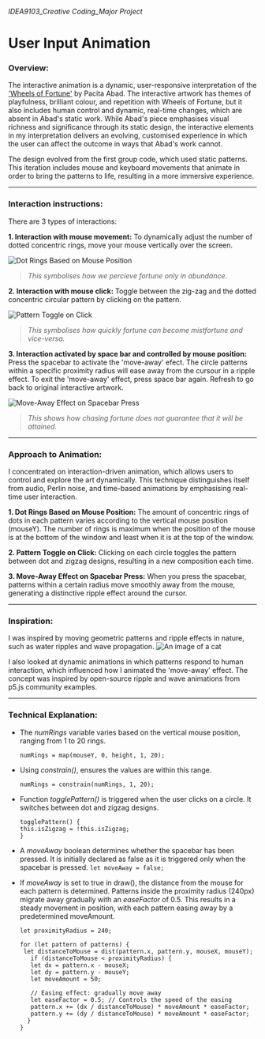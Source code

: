  _IDEA9103_Creative Coding_Major Project_

# User Input Animation

### Overview:

The interactive animation is a dynamic, user-responsive interpretation of the ['Wheels of Fortune'](https://www.artsy.net/artwork/pacita-abad-wheels-of-fortune) by Pacita Abad. The interactive artwork has themes of playfulness, brilliant colour, and repetition with Wheels of Fortune, but it also includes human control and dynamic, real-time changes, which are absent in Abad's static work. While Abad's piece emphasises visual richness and significance through its static design, the interactive elements in my interpretation delivers an evolving, customised experience in which the user can affect the outcome in ways that Abad's work cannot. 

The design evolved from the first group code, which used static patterns. This iteration includes mouse and keyboard movements that animate in order to bring the patterns to life, resulting in a more immersive experience.
_______________________________________________________________________________________________
### Interaction instructions:

There are 3 types of interactions:

**1. Interaction with mouse movement:** 
To dynamically adjust the number of dotted concentric rings, move your mouse vertically over the screen.

![Dot Rings Based on Mouse Position](readmeImages/1.gif)

>_This symbolises how we percieve fortune only in abundance._

**2. Interaction with mouse click:** 
Toggle between the zig-zag and the dotted concentric circular pattern by clicking on the pattern.

![Pattern Toggle on Click](readmeImages/2.gif)

>_This symbolises how quickly fortune can become mistfortune and vice-versa._

**3. Interaction activated by space bar and controlled by mouse position:**
Press the spacebar to activate the 'move-away' efect. The circle patterns within a specific proximity radius will ease away from the cursour in a ripple effect. To exit the 'move-away' effect, press space bar again. Refresh to go back to original interactive artwork.

![Move-Away Effect on Spacebar Press](readmeImages/3.gif)

>_This shows how chasing fortune does not guarantee that it will be attained._
_______________________________________________________________________________________________

### Approach to Animation:

I concentrated on interaction-driven animation, which allows users to control and explore the art dynamically. This technique distinguishes itself from audio, Perlin noise, and time-based animations by emphasising real-time user interaction.

__1. Dot Rings Based on Mouse Position:__ The amount of concentric rings of dots in each pattern varies according to the vertical mouse position (mouseY). The number of rings is maximum when the position of the mouse is at the bottom of the window and least when it is at the top of the window.

__2. Pattern Toggle on Click:__ Clicking on each circle toggles the pattern between dot and zigzag designs, resulting in a new composition each time.

__3. Move-Away Effect on Spacebar Press:__ When you press the spacebar, patterns within a certain radius move smoothly away from the mouse, generating a distinctive ripple effect around the cursor.
_______________________________________________________________________________________________

### Inspiration:

I was inspired by moving geometric patterns and ripple effects in nature, such as water ripples and wave propagation. 
![An image of a cat](https://i.pinimg.com/564x/15/4b/9c/154b9caa6ba2f7bedfb2f4a52b49d1c9.jpg)

I also looked at dynamic animations in which patterns respond to human interaction, which influenced how I animated the 'move-away' effect. The concept was inspired by open-source ripple and wave animations from p5.js community examples.
_________________________________________________________________________________________________

### Technical Explanation:

- The _numRings_ variable varies based on the vertical mouse position, ranging from 1 to 20 rings. 
  ``` 
  numRings = map(mouseY, 0, height, 1, 20);
  ```

- Using _constrain()_, ensures the values are within this range.
  ```
  numRings = constrain(numRings, 1, 20); 
  ```
  
- Function _togglePattern()_ is triggered when the user clicks on a circle. It switches between dot and zigzag designs.
  ``` 
  togglePattern() {
  this.isZigzag = !this.isZigzag;
  }
  ```
- A _moveAway_ boolean determines whether the spacebar has been pressed. It is initially declared as false as it is triggered only when the spacebar is pressed.
`let moveAway = false; `

- If _moveAway_ is set to true in draw(), the distance from the mouse for each pattern is determined. Patterns inside the proximity radius (240px) migrate away gradually with an _easeFactor_ of 0.5. This results in a steady movement in position, with each pattern easing away by a predetermined moveAmount.
   ``` 
   let proximityRadius = 240;

  for (let pattern of patterns) {
    let distanceToMouse = dist(pattern.x, pattern.y, mouseX, mouseY);
      if (distanceToMouse < proximityRadius) {
      let dx = pattern.x - mouseX;
      let dy = pattern.y - mouseY;
      let moveAmount = 50;
      
      // Easing effect: gradually move away
      let easeFactor = 0.5; // Controls the speed of the easing
      pattern.x += (dx / distanceToMouse) * moveAmount * easeFactor;
      pattern.y += (dy / distanceToMouse) * moveAmount * easeFactor;
     }
   }
   ```

